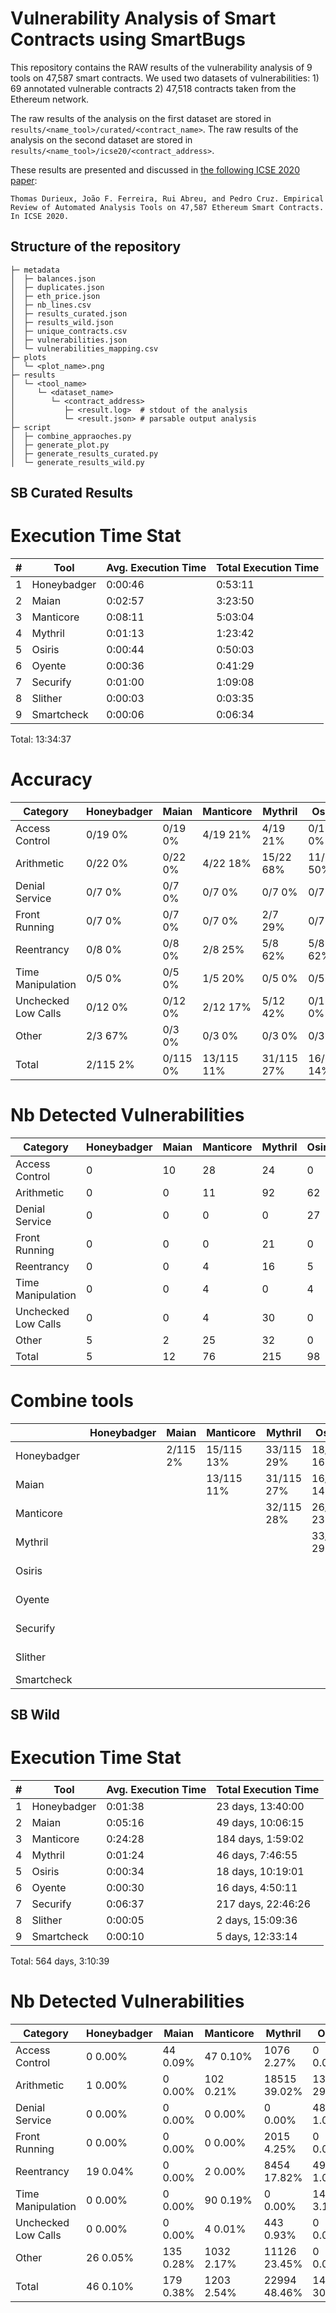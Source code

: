 # Vulnerability Analysis of Smart Contracts using SmartBugs

This repository contains the RAW results of the vulnerability analysis of 9 tools on 47,587 smart contracts.
We used two datasets of vulnerabilities: 1) 69 annotated vulnerable contracts 2) 47,518 contracts taken from the Ethereum network.

The raw results of the analysis on the first dataset are stored in `results/<name_tool>/curated/<contract_name>`.
The raw results of the analysis on the second dataset are stored in `results/<name_tool>/icse20/<contract_address>`.

These results are presented and discussed in [the following ICSE 2020 paper](https://arxiv.org/abs/1910.10601):

```
Thomas Durieux, João F. Ferreira, Rui Abreu, and Pedro Cruz. Empirical Review of Automated Analysis Tools on 47,587 Ethereum Smart Contracts. In ICSE 2020.
```


## Structure of the repository

```
├─ metadata
│  ├─ balances.json
│  ├─ duplicates.json
│  ├─ eth_price.json
│  ├─ nb_lines.csv
│  ├─ results_curated.json
│  ├─ results_wild.json
│  ├─ unique_contracts.csv
│  ├─ vulnerabilities.json
│  └─ vulnerabilities_mapping.csv
├─ plots
│  └─ <plot_name>.png
├─ results
│  └─ <tool_name>
│     └─ <dataset_name>
│        └─ <contract_address>
│           ├─ <result.log>  # stdout of the analysis
│           └─ <result.json> # parsable output analysis
├─ script
│  ├─ combine_appraoches.py
│  ├─ generate_plot.py
│  ├─ generate_results_curated.py
│  └─ generate_results_wild.py

```

## SB Curated Results

# Execution Time Stat

|  #  | Tool       | Avg. Execution Time | Total Execution Time |
| --- | ---------- | ------------------- | -------------------- |
|   1 | Honeybadger | 0:00:46    | 0:53:11    |
|   2 | Maian      | 0:02:57    | 3:23:50    |
|   3 | Manticore  | 0:08:11    | 5:03:04    |
|   4 | Mythril    | 0:01:13    | 1:23:42    |
|   5 | Osiris     | 0:00:44    | 0:50:03    |
|   6 | Oyente     | 0:00:36    | 0:41:29    |
|   7 | Securify   | 0:01:00    | 1:09:08    |
|   8 | Slither    | 0:00:03    | 0:03:35    |
|   9 | Smartcheck | 0:00:06    | 0:06:34    |

Total: 13:34:37

# Accuracy

|  Category           | Honeybadger |    Maian    |  Manticore  |   Mythril   |   Osiris    |   Oyente    |  Securify   |   Slither   | Smartcheck  |    Total    |
| ------------------- | ----------- | ----------- | ----------- | ----------- | ----------- | ----------- | ----------- | ----------- | ----------- | ----------- |
| Access Control      |   0/19   0% |   0/19   0% |   4/19  21% |   4/19  21% |   0/19   0% |   0/19   0% |   0/19   0% |   4/19  21% |   2/19  11% |   5/19  26% |
| Arithmetic          |   0/22   0% |   0/22   0% |   4/22  18% |  15/22  68% |  11/22  50% |  12/22  55% |   0/22   0% |   0/22   0% |   1/22   5% |  19/22  86% |
| Denial Service      |    0/7   0% |    0/7   0% |    0/7   0% |    0/7   0% |    0/7   0% |    0/7   0% |    0/7   0% |    0/7   0% |    0/7   0% |   0/ 7   0% |
| Front Running       |    0/7   0% |    0/7   0% |    0/7   0% |    2/7  29% |    0/7   0% |    0/7   0% |    2/7  29% |    0/7   0% |    0/7   0% |   2/ 7  29% |
| Reentrancy          |    0/8   0% |    0/8   0% |    2/8  25% |    5/8  62% |    5/8  62% |    5/8  62% |    5/8  62% |    7/8  88% |    5/8  62% |   7/ 8  88% |
| Time Manipulation   |    0/5   0% |    0/5   0% |    1/5  20% |    0/5   0% |    0/5   0% |    0/5   0% |    0/5   0% |    2/5  40% |    1/5  20% |   3/ 5  60% |
| Unchecked Low Calls |   0/12   0% |   0/12   0% |   2/12  17% |   5/12  42% |   0/12   0% |   0/12   0% |   3/12  25% |   4/12  33% |   4/12  33% |   9/12  75% |
| Other               |    2/3  67% |    0/3   0% |    0/3   0% |    0/3   0% |    0/3   0% |    0/3   0% |    0/3   0% |    3/3 100% |    0/3   0% |   3/ 3 100% |
| Total               |  2/115   2% |  0/115   0% | 13/115  11% | 31/115  27% | 16/115  14% | 17/115  15% | 10/115   9% | 20/115  17% | 13/115  11% | 48/115  42% |

# Nb Detected Vulnerabilities

| Category            | Honeybadger |    Maian    |  Manticore  |   Mythril   |   Osiris    |   Oyente    |  Securify   |   Slither   | Smartcheck  |    Total    |
| ------------------- | ----------- | ----------- | ----------- | ----------- | ----------- | ----------- | ----------- | ----------- | ----------- | ----------- |
| Access Control      |           0 |          10 |          28 |          24 |           0 |           0 |           6 |          20 |           3 |          91 |
| Arithmetic          |           0 |           0 |          11 |          92 |          62 |          69 |           0 |           0 |          23 |         257 |
| Denial Service      |           0 |           0 |           0 |           0 |          27 |          11 |           0 |           2 |          19 |          59 |
| Front Running       |           0 |           0 |           0 |          21 |           0 |           0 |          55 |           0 |           0 |          76 |
| Reentrancy          |           0 |           0 |           4 |          16 |           5 |           5 |          32 |          15 |           7 |          84 |
| Time Manipulation   |           0 |           0 |           4 |           0 |           4 |           5 |           0 |           5 |           2 |          20 |
| Unchecked Low Calls |           0 |           0 |           4 |          30 |           0 |           0 |          21 |          13 |          14 |          82 |
| Other               |           5 |           2 |          25 |          32 |           0 |           0 |           0 |          28 |           8 |         100 |
| Total               |           5 |          12 |          76 |         215 |          98 |          90 |         114 |          83 |          76 |         769 |

# Combine tools 
|             | Honeybadger |    Maian    |  Manticore  |   Mythril   |   Osiris    |   Oyente    |  Securify   |   Slither   | Smartcheck  |
| ----------- | ----------- | ----------- | ----------- | ----------- | ----------- | ----------- | ----------- | ----------- | ----------- |
| Honeybadger |             | 2/115    2% | 15/115  13% | 33/115  29% | 18/115  16% | 19/115  17% | 12/115  10% | 20/115  17% | 15/115  13% |
| Maian       |             |             | 13/115  11% | 31/115  27% | 16/115  14% | 17/115  15% | 10/115   9% | 20/115  17% | 13/115  11% |
| Manticore   |             |             |             | 32/115  28% | 26/115  23% | 26/115  23% | 19/115  17% | 27/115  23% | 20/115  17% |
| Mythril     |             |             |             |             | 33/115  29% | 33/115  29% | 31/115  27% | 42/115  37% | 33/115  29% |
| Osiris      |             |             |             |             |             | 22/115  19% | 21/115  18% | 31/115  27% | 23/115  20% |
| Oyente      |             |             |             |             |             |             | 22/115  19% | 32/115  28% | 25/115  22% |
| Securify    |             |             |             |             |             |             |             | 25/115  22% | 16/115  14% |
| Slither     |             |             |             |             |             |             |             |             | 25/115  22% |
| Smartcheck  |             |             |             |             |             |             |             |             |             |


## SB Wild 

# Execution Time Stat

|  #  | Tool       | Avg. Execution Time | Total Execution Time |
| --- | ---------- | ------------------- | -------------------- |
|   1 | Honeybadger | 0:01:38    | 23 days, 13:40:00 |
|   2 | Maian      | 0:05:16    | 49 days, 10:06:15 |
|   3 | Manticore  | 0:24:28    | 184 days, 1:59:02 |
|   4 | Mythril    | 0:01:24    | 46 days, 7:46:55 |
|   5 | Osiris     | 0:00:34    | 18 days, 10:19:01 |
|   6 | Oyente     | 0:00:30    | 16 days, 4:50:11 |
|   7 | Securify   | 0:06:37    | 217 days, 22:46:26 |
|   8 | Slither    | 0:00:05    | 2 days, 15:09:36 |
|   9 | Smartcheck | 0:00:10    | 5 days, 12:33:14 |

Total: 564 days, 3:10:39

# Nb Detected Vulnerabilities

| Category            | Honeybadger |    Maian    |  Manticore  |   Mythril   |   Osiris    |   Oyente    |  Securify   |   Slither   | Smartcheck  |    Total    |
| ------------------- | ----------- | ----------- | ----------- | ----------- | ----------- | ----------- | ----------- | ----------- | ----------- | ----------- |
| Access Control      | 0 0.00%     | 44 0.09%    | 47 0.10%    | 1076 2.27%  | 0 0.00%     | 2 0.00%     | 614 1.29%   | 2356 4.97%  | 384 0.81%   | 3801 8.01%  |
| Arithmetic          | 1 0.00%     | 0 0.00%     | 102 0.21%   | 18515 39.02% | 13922 29.34% | 34306 72.30% | 0 0.00%     | 0 0.00%     | 7430 15.66% | 37597 79.23% |
| Denial Service      | 0 0.00%     | 0 0.00%     | 0 0.00%     | 0 0.00%     | 485 1.02%   | 880 1.85%   | 0 0.00%     | 2555 5.38%  | 11621 24.49% | 12419 26.17% |
| Front Running       | 0 0.00%     | 0 0.00%     | 0 0.00%     | 2015 4.25%  | 0 0.00%     | 0 0.00%     | 7217 15.21% | 0 0.00%     | 0 0.00%     | 8161 17.20% |
| Reentrancy          | 19 0.04%    | 0 0.00%     | 2 0.00%     | 8454 17.82% | 496 1.05%   | 308 0.65%   | 2033 4.28%  | 8764 18.47% | 847 1.78%   | 14747 31.08% |
| Time Manipulation   | 0 0.00%     | 0 0.00%     | 90 0.19%    | 0 0.00%     | 1470 3.10%  | 1452 3.06%  | 0 0.00%     | 1988 4.19%  | 68 0.14%    | 4069 8.58%  |
| Unchecked Low Calls | 0 0.00%     | 0 0.00%     | 4 0.01%     | 443 0.93%   | 0 0.00%     | 0 0.00%     | 592 1.25%   | 12199 25.71% | 2867 6.04%  | 14656 30.89% |
| Other               | 26 0.05%    | 135 0.28%   | 1032 2.17%  | 11126 23.45% | 0 0.00%     | 0 0.00%     | 561 1.18%   | 9133 19.25% | 14113 29.74% | 28355 59.76% |
| Total               | 46 0.10%    | 179 0.38%   | 1203 2.54%  | 22994 48.46% | 14665 30.91% | 34764 73.26% | 8781 18.51% | 22269 46.93% | 24906 52.49% | 44589 93.97% |
